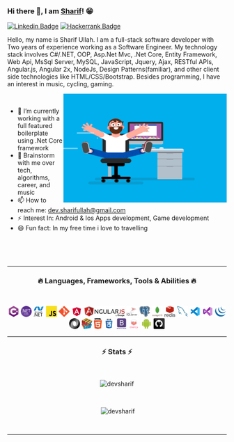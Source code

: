 ### Hi there 👋, I am [Sharif](https://github.com/devsharif/)! 😁
[![Linkedin Badge](https://img.shields.io/badge/LinkedIn-0077B5?style=for-the-badge&logo=linkedin&logoColor=white)](https://linkedin.com/in/sharifullah)
[![Hackerrank Badge](https://img.shields.io/badge/HackerEarth-%232C3454.svg?&style=for-the-badge&logo=HackerEarth&logoColor=Blue)](https://www.hackerrank.com/sharifullah)


Hello, my name is Sharif Ullah. I am a full-stack software developer with Two years of experience working as a Software Engineer. My technology stack involves C#/.NET, OOP, Asp.Net Mvc, .Net Core, Entity Framework, Web Api, MsSql Server, MySQL, JavaScript, Jquery, Ajax, RESTful APIs, Angular.js, Angular 2x, NodeJs, Design Patterns(familiar), and other client side technologies like HTML/CSS/Bootstrap. Besides programming, I have an interest in music, cycling, gaming.

<img align="right" height="250" width="375" alt="" src="https://raw.githubusercontent.com/devsharif/devsharif/main/gifs/coder.gif" />&nbsp;&nbsp;&nbsp;
<br>

- 🔭 I’m currently working with a full featured boilerplate using .Net Core framework
- 💬 Brainstorm with me over tech, algorithms, career, and music 
- 📫 How to reach me: dev.sharifullah@gmail.com
- ⚡ Interest In: Android & Ios Apps development, Game development
- 😄 Fun fact: In my free time i love to travelling


<br><br><br>



<hr>
<h3 align="center">🔥 Languages, Frameworks, Tools & Abilities 🔥</h2>
<br>
<p align="center">
  <code><img title="C#" height="25" src="https://raw.githubusercontent.com/devsharif/devsharif/7ea140617e93a35a341959a9601f1b18960e7d51/icon/cSharp.svg"></code>
  <code><img title=".NetCore" height="25" src="https://raw.githubusercontent.com/devsharif/devsharif/7ea140617e93a35a341959a9601f1b18960e7d51/icon/dotnetcore.svg"></code>
  <code><img title=".Net" height="25" src="https://raw.githubusercontent.com/devsharif/devsharif/7ea140617e93a35a341959a9601f1b18960e7d51/icon/dot-net-original-wordmark.svg"></code>
  <code><img title="Javascript" height="25" src="https://raw.githubusercontent.com/devsharif/devsharif/7ea140617e93a35a341959a9601f1b18960e7d51/icon/javascript.svg"></code>
  <code><img title="Git" height="25" src="https://raw.githubusercontent.com/devsharif/devsharif/7ea140617e93a35a341959a9601f1b18960e7d51/icon/git-original.svg"></code>
  <code><img title="AngularJS" height="25" src="https://raw.githubusercontent.com/devsharif/devsharif/7ea140617e93a35a341959a9601f1b18960e7d51/icon/angular.svg"></code>
  <code><img title="AngularJS" height="25" src="https://raw.githubusercontent.com/devsharif/devsharif/7a452895e44e178037b6971a29be48e1691f6290/icon/angularjs.svg"></code>
  <code><img title="MsSQL" height="25" src="https://raw.githubusercontent.com/devsharif/devsharif/7a452895e44e178037b6971a29be48e1691f6290/icon/mssql.svg"></code>
  <code><img title="PostgreSQL" height="25" src="https://raw.githubusercontent.com/devsharif/devsharif/7ea140617e93a35a341959a9601f1b18960e7d51/icon/postgresql.svg"></code>
  <code><img title="Mongodb" height="25" src="https://raw.githubusercontent.com/devsharif/devsharif/7ea140617e93a35a341959a9601f1b18960e7d51/icon/mongodb-original-wordmark.svg"></code>
  <code><img title="Redis" height="25" src="https://raw.githubusercontent.com/devsharif/devsharif/7ea140617e93a35a341959a9601f1b18960e7d51/icon/redis-original-wordmark.svg"></code>
  <code><img title="Mysql" height="25" src="https://raw.githubusercontent.com/devsharif/devsharif/7ea140617e93a35a341959a9601f1b18960e7d51/icon/mysql.svg"></code>
  <code><img title="Visual Studio Code" height="25" src="https://raw.githubusercontent.com/devsharif/devsharif/7a452895e44e178037b6971a29be48e1691f6290/icon/icons8-visual-studio-code-2019.svg"></code>
  <code><img title="Microsoft Visual Studio" height="25" src="https://raw.githubusercontent.com/devsharif/devsharif/7a452895e44e178037b6971a29be48e1691f6290/icon/icons8-visual-studio-2019.svg"></code>
  <code><img title="JQuery" height="25" src="https://raw.githubusercontent.com/devsharif/devsharif/7a452895e44e178037b6971a29be48e1691f6290/icon/jquery-original.svg"></code>
  <code><img title="JSON" height="25" src="https://raw.githubusercontent.com/devsharif/devsharif/7a452895e44e178037b6971a29be48e1691f6290/icon/json.svg"></code>
  <code><img title="Problem Solving" height="25" src="https://raw.githubusercontent.com/devsharif/devsharif/7a452895e44e178037b6971a29be48e1691f6290/icon/problemSolving.png"></code>
  <code><img title="HTML5" height="25" src="https://raw.githubusercontent.com/devsharif/devsharif/7a452895e44e178037b6971a29be48e1691f6290/icon/html5.svg"></code>
  <code><img title="CSS" height="25" src="https://raw.githubusercontent.com/devsharif/devsharif/7a452895e44e178037b6971a29be48e1691f6290/icon/css.svg"></code>
  <code><img title="Bootstrap" height="25" src="https://raw.githubusercontent.com/devsharif/devsharif/7a452895e44e178037b6971a29be48e1691f6290/icon/bootstrap-plain-wordmark.svg"></code>
  <code><img title="Chartjs" height="25" src="https://raw.githubusercontent.com/devsharif/devsharif/7a452895e44e178037b6971a29be48e1691f6290/icon/chartjs.svg"></code>
  <code><img title="Android" height="25" src="https://raw.githubusercontent.com/devsharif/devsharif/7ea140617e93a35a341959a9601f1b18960e7d51/icon/android.svg"></code>
  <code><img title="GitHub" height="25" src="https://raw.githubusercontent.com/devsharif/devsharif/7ea140617e93a35a341959a9601f1b18960e7d51/icon/github.svg"></code>

</p>
<hr>

<h3 align="center">⚡ Stats ⚡</h2>
<br>
<p align=center>
  <div align=center>
    <p><img align="center" src="https://github-readme-stats.vercel.app/api/top-langs?username=devsharif&show_icons=true&locale=en&layout=compact" alt="devsharif" /></p>
  </div>
  <br>
  <div align=center>
    <p>&nbsp;<img align="center" src="https://github-readme-stats.vercel.app/api?username=devsharif&show_icons=true&locale=en" alt="devsharif" /></p>
  </div>
  <br>
</p>

<hr>

